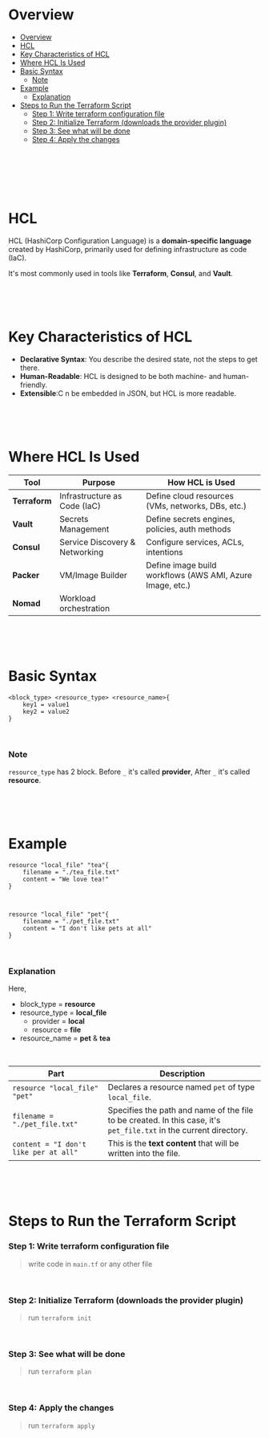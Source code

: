 # Overview

- [Overview](#overview)
- [HCL](#hcl)
- [Key Characteristics of HCL](#key-characteristics-of-hcl)
- [Where HCL Is Used](#where-hcl-is-used)
- [Basic Syntax](#basic-syntax)
  - [Note](#note)
- [Example](#example)
  - [Explanation](#explanation)
- [Steps to Run the Terraform Script](#steps-to-run-the-terraform-script)
  - [Step 1: Write terraform configuration file](#step-1-write-terraform-configuration-file)
  - [Step 2: Initialize Terraform (downloads the provider plugin)](#step-2-initialize-terraform-downloads-the-provider-plugin)
  - [Step 3: See what will be done](#step-3-see-what-will-be-done)
  - [Step 4: Apply the changes](#step-4-apply-the-changes)

&nbsp;

&nbsp;

&nbsp;

# HCL

HCL (HashiCorp Configuration Language) is a **domain-specific language** created by HashiCorp, primarily used for defining infrastructure as code (IaC).

It's most commonly used in tools like **Terraform**, **Consul**, and **Vault**.

&nbsp;

&nbsp;

# Key Characteristics of HCL

- **Declarative Syntax**: You describe the desired state, not the steps to get there.
- **Human-Readable**: HCL is designed to be both machine- and human-friendly.
- **Extensible**:C n be embedded in JSON, but HCL is more readable.

&nbsp;

&nbsp;

# Where HCL Is Used

| Tool          | Purpose                        | How HCL is Used                                           |
| ------------- | ------------------------------ | --------------------------------------------------------- |
| **Terraform** | Infrastructure as Code (IaC)   | Define cloud resources (VMs, networks, DBs, etc.)         |
| **Vault**     | Secrets Management             | Define secrets engines, policies, auth methods            |
| **Consul**    | Service Discovery & Networking | Configure services, ACLs, intentions                      |
| **Packer**    | VM/Image Builder               | Define image build workflows (AWS AMI, Azure Image, etc.) |
| **Nomad**     | Workload orchestration         |

&nbsp;

&nbsp;

# Basic Syntax

```hcl
<block_type> <resource_type> <resource_name>{
    key1 = value1
    key2 = value2
}

```

&nbsp;

### Note

`resource_type` has 2 block. Before `_` it's called **provider**, After `_` it's called **resource**.

&nbsp;

&nbsp;

# Example

```hcl
resource "local_file" "tea"{
    filename = "./tea_file.txt"
    content = "We love tea!"
}



resource "local_file" "pet"{
    filename = "./pet_file.txt"
    content = "I don't like pets at all"
}
```

&nbsp;

### Explanation

Here,

- block_type = **resource**
- resource_type = **local_file**
  - provider = **local**
  - resource = **file**
- resource_name = **pet** & **tea**

&nbsp;

| Part                                  | Description                                                                                                        |
| ------------------------------------- | ------------------------------------------------------------------------------------------------------------------ |
| `resource "local_file" "pet"`         | Declares a resource named `pet` of type `local_file`.                                                              |
| `filename = "./pet_file.txt"`         | Specifies the path and name of the file to be created. In this case, it's `pet_file.txt` in the current directory. |
| `content = "I don't like per at all"` | This is the **text content** that will be written into the file.                                                   |

&nbsp;

&nbsp;

# Steps to Run the Terraform Script

### Step 1: Write terraform configuration file

> write code in `main.tf` or any other file

&nbsp;

### Step 2: Initialize Terraform (downloads the provider plugin)

> run `terraform init`

&nbsp;

### Step 3: See what will be done

> run `terraform plan`

&nbsp;

### Step 4: Apply the changes

> run `terraform apply`

&nbsp;

&nbsp;
